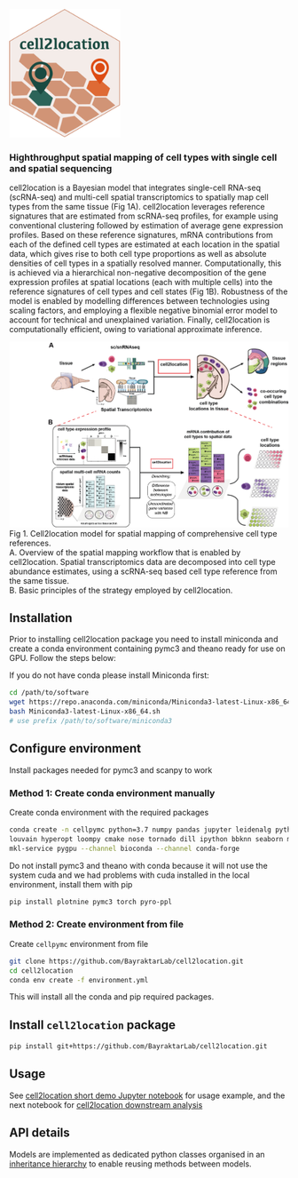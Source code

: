 <img src="https://github.com/BayraktarLab/cell2location/blob/master/docs/logo.svg" width="200">

### Highthroughput spatial mapping of cell types with single cell and spatial sequencing

cell2location is a Bayesian model that integrates single-cell RNA-seq (scRNA-seq) and multi-cell spatial transcriptomics to spatially map cell types from the same tissue (Fig 1A). cell2location leverages reference signatures that are estimated from scRNA-seq profiles, for example using conventional clustering followed by estimation of average gene expression profiles. Based on these reference signatures, mRNA contributions from each of the defined cell types are estimated at each location in the spatial data, which gives rise to both cell type proportions as well as absolute densities of cell types in a spatially resolved manner. Computationally, this is achieved via a hierarchical non-negative decomposition of the gene expression profiles at spatial locations (each with multiple cells) into the reference signatures of cell types and cell states (Fig 1B). Robustness of the model is enabled by modelling differences between technologies using scaling factors, and employing a flexible negative binomial error model to account for technical and unexplained variation. Finally, cell2location is computationally efficient, owing to variational approximate inference.

![Fig1](docs/images/Fig1_v2.png)   
Fig 1. Cell2location model for spatial mapping of comprehensive cell type references.    
A. Overview  of the spatial mapping workflow that is enabled by cell2location. Spatial transcriptomics data are decomposed into cell type abundance estimates, using a scRNA-seq based cell type reference from the same tissue.    
B. Basic principles of the strategy employed by cell2location.    

## Installation

Prior to installing cell2location package you need to install miniconda and create a conda environment containing pymc3 and theano ready for use on GPU. Follow the steps below:

If you do not have conda please install Miniconda first:

```bash
cd /path/to/software
wget https://repo.anaconda.com/miniconda/Miniconda3-latest-Linux-x86_64.sh
bash Miniconda3-latest-Linux-x86_64.sh
# use prefix /path/to/software/miniconda3
```

## Configure environment

Install packages needed for pymc3 and scanpy to work

### Method 1: Create conda environment manually

Create conda environment with the required packages

```bash
conda create -n cellpymc python=3.7 numpy pandas jupyter leidenalg python-igraph scanpy \
louvain hyperopt loompy cmake nose tornado dill ipython bbknn seaborn matplotlib request \
mkl-service pygpu --channel bioconda --channel conda-forge
```

Do not install pymc3 and theano with conda because it will not use the system cuda and we had problems with cuda installed in the local environment, install them with pip

```bash
pip install plotnine pymc3 torch pyro-ppl
```

### Method 2: Create environment from file

Create `cellpymc` environment from file

```bash
git clone https://github.com/BayraktarLab/cell2location.git
cd cell2location
conda env create -f environment.yml
```

This will install all the conda and pip required packages.

## Install `cell2location` package

```bash
pip install git+https://github.com/BayraktarLab/cell2location.git
```

## Usage

See [cell2location short demo Jupyter notebook](https://cell2location.readthedocs.io/en/latest/notebooks/cell2location_short_demo.html) for usage example, and the next notebook for
[cell2location downstream analysis](https://cell2location.readthedocs.io/en/latest/notebooks/cell2location_short_demo_downstream.html)

## API details

Models are implemented as dedicated python classes organised in an [inheritance hierarchy](https://github.com/BayraktarLab/cell2location/blob/master/cell2location/models/README.md) to enable reusing methods between models.  
